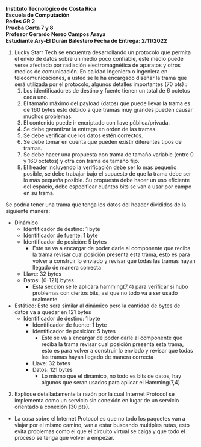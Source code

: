 **Instituto Tecnológico de Costa Rica  
Escuela de Computación  
Redes GR 2  
Prueba Corta 7 y 8  
Profesor Gerardo Nereo Campos Araya  
Estudiante Ary-El Durán Balestero
Fecha de Entrega: 2/11/2022**

1. Lucky Starr Tech se encuentra desarrollando un protocolo que permita el envío de datos sobre un medio poco confiable, este medio puede verse afectado por radiación electromagnética de aparatos y otros medios de comunicación. En calidad Ingeniero o Ingeniera en telecomunicaciones, a usted se le ha encargado diseñar la trama que será utilizada por el protocolo, algunos detalles importantes (70 pts) :
   1. Los identificadores de destino y fuente tienen un total de 6 octetos cada uno.
   2. El tamaño máximo del payload (datos) que puede llevar la trama es de 160 bytes esto debido a que tramas muy grandes pueden causar muchos problemas.
   3. El contenido puede ir encriptado con llave pública/privada.
   4. Se debe garantizar la entrega en orden de las tramas.
   5. Se debe verificar que los datos estén correctos.
   6. Se debe tomar en cuenta que pueden existir diferentes tipos de tramas.
   7. Se debe hacer una propuesta con trama de tamaño variable (entre 0 y 160 octetos) y otra con trama de tamaño fijo.
   8. El header incluyendo la verificación debe ser lo más pequeño posible, se debe trabajar bajo el supuesto de que la trama debe ser lo más pequeña posible.
      Su propuesta debe hacer un uso eficiente del espacio, debe especificar cuántos bits se van a usar por campo en su trama.

Se podría tener una trama que tenga los datos del header divididos de la siguiente manera:

- Dinámico
  - Identificador de destino: 1 byte
  - Identificador de fuente: 1 byte
  - Identificador de posición: 5 bytes
    - Este se va a encargar de poder darle al componente que reciba la trama revisar cual posición presenta esta trama, esto es para volver a construir lo enviado y revisar que todas las tramas hayan llegado de manera correcta
  - Llave: 32 bytes
  - Datos: {0-121} bytes
    - Esta sección se le aplicara hamming(7,4) para verificar si hubo problemas con ciertos bits, asi que no todo va a ser usado realmente
- Estático: Este sera similar al dinámico pero la cantidad de bytes de datos va a quedar en 121 bytes
  - Identificador de destino: 1 byte
    - Identificador de fuente: 1 byte
    - Identificador de posición: 5 bytes
      - Este se va a encargar de poder darle al componente que reciba la trama revisar cual posición presenta esta trama, esto es para volver a construir lo enviado y revisar que todas las tramas hayan llegado de manera correcta
    - Llave: 32 bytes
    - Datos: 121 bytes
      - Lo mismo que el dinámico, no todo es bits de datos, hay algunos que seran usados para aplicar el Hamming(7,4)

2. Explique detalladamente la razón por la cual Internet Protocol se implementa como
   un servicio sin conexión en lugar de un servicio orientado a conexión (30 pts).

- La cosa sobre el Internet Protocol es que no todo los paquetes van a viajar por el mismo camino, van a estar buscando multiples rutas, esto evita problemas como el que el circuito virtual se caiga y que todo el proceso se tenga que volver a empezar.
